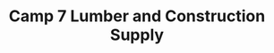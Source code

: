 ---
title: "Camp 7 Lumber and Construction Supply"
url: /baguio/camp-7-lumber-and-construction-supply/
shop: trade
---